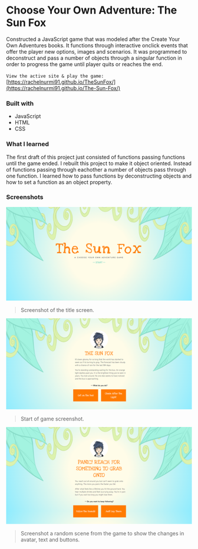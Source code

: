 # Choose Your Own Adventure: The Sun Fox

Constructed a JavaScript game that was modeled after the Create Your Own Adventures books. It functions through interactive onclick events that offer the player new options, images and scenarios. 
It was programmed to deconstruct and pass a number of objects through a singular function in order to progress the game until player quits or reaches the end.

`View the active site & play the game:` [https://rachelnurmi91.github.io/TheSunFox/](https://rachelnurmi91.github.io/The-Sun-Fox/)

### Built with
- JavaScript
- HTML
- CSS

### What I learned
The first draft of this project just consisted of functions passing functions until the game ended. I rebuilt this project to make it object oriented. Instead of functions passing through eachother a number of objects pass through one function. I learned how to pass functions by deconstructing objects and how to set a function as an object property.

### Screenshots
![Game Screenshot](screenshots/SunFoxScreenShotTitle.png)
> Screenshot of the title screen.


![Game Screenshot](screenshots/SunFoxScreenShot.png)
> Start of game screenshot.


![Game Screenshot](screenshots/SunFoxScreenShot2.png)
> Screenshot a random scene from the game to show the changes in avatar, text and buttons.
